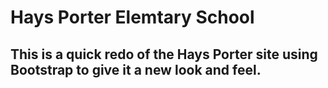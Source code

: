 # Hays Porter Elemtary School
## This is a quick redo of the Hays Porter site using Bootstrap to give it a new look and feel. 
